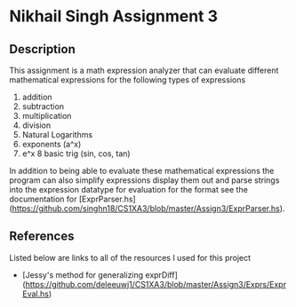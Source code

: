 # Nikhail Singh Assignment 3

## Description
This assignment is a math expression analyzer that can evaluate different mathematical expressions for the following types of expressions
1.  addition
2. subtraction
3. multiplication
4. division
5. Natural Logarithms
6. exponents (a^x)
7. e^x
8 basic trig (sin, cos, tan)

In addition to being able to evaluate these mathematical expressions the program can also simplify expressions display them out and parse strings into the expression datatype for evaluation for the format see the documentation for [ExprParser.hs] (https://github.com/singhn18/CS1XA3/blob/master/Assign3/ExprParser.hs).

## References
Listed below are links to all of the resources I used for this project
* [Jessy's method for generalizing exprDiff] (https://github.com/deleeuwj1/CS1XA3/blob/master/Assign3/Exprs/ExprEval.hs)
